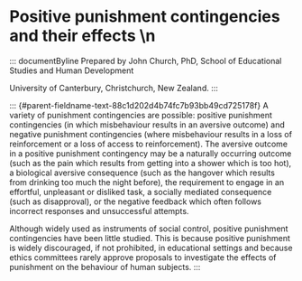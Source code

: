 # Positive punishment contingencies and their effects \n

::: documentByline
Prepared by John Church, PhD, School of Educational Studies and Human
Development

University of Canterbury, Christchurch, New Zealand.
:::

::: {#parent-fieldname-text-88c1d202d4b74fc7b93bb49cd725178f}
A variety of punishment contingencies are possible: positive punishment
contingencies (in which misbehaviour results in an aversive outcome) and
negative punishment contingencies (where misbehaviour results in a loss
of reinforcement or a loss of access to reinforcement). The aversive
outcome in a positive punishment contingency may be a naturally
occurring outcome (such as the pain which results from getting into a
shower which is too hot), a biological aversive consequence (such as the
hangover which results from drinking too much the night before), the
requirement to engage in an effortful, unpleasant or disliked task, a
socially mediated consequence (such as disapproval), or the negative
feedback which often follows incorrect responses and unsuccessful
attempts.

Although widely used as instruments of social control, positive
punishment contingencies have been little studied. This is because
positive punishment is widely discouraged, if not prohibited, in
educational settings and because ethics committees rarely approve
proposals to investigate the effects of punishment on the behaviour of
human subjects.
:::
